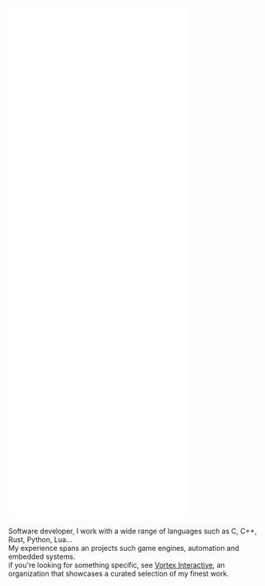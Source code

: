 <img src=" github-metrics.svg">

Software developer, I work with a wide range of languages such as C, C++, Rust, Python, Lua...<br>
My experience spans an projects such game engines, automation and embedded systems.<br>
if you're looking for something specific, see [Vortex Interactive](https://github.com/vortexdevsoftware), an organization that showcases a curated selection of my finest work.
